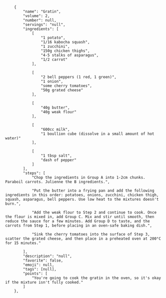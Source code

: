         {
            "name": "Gratin",
            "volume": 2,
            "number": null,
            "servings": "null",
            "ingredients": [
                [
                    "1 potato",
                    "1/16 kabocha squash",
                    "1 zucchini",
                    "150g chicken thighs",
                    "4-5 stalks of asparagus",
                    "1/2 carrot"
                ],
                
                [
                    "2 bell peppers (1 red, 1 green)",
                    "1 onion",
                    "some cherry tomatoes",
                    "50g grated cheese"
                ],
                
                [
                    "40g butter",
                    "40g weak flour"
                ],
                
                [
                    "600cc milk",
                    "1 boullion cube (dissolve in a small amount of hot water)"
                ],

                [
                    "1 tbsp salt",
                    "dash of pepper"
                ]
            ],
            "steps": [
                "Chop the ingredients in Group A into 1-2cm chunks. Paraboil carrots. Julienne the B ingredients.",

                "Put the butter into a frying pan and add the following ingredients in this order: potatoes, onions, zucchini, chicken thigh, squash, asparagus, bell peppers. Use low heat to the mixtures doesn't burn.",

                "Add the weak flour to Step 2 and continue to cook. Once the flour is mixed in, add Group C. Mix and stir until smooth, then reduce the sauce for a few minutes. Add Group D to taste, and the carrots from Step 1, before placing in an oven-safe baking dish.",

                "Sink the cherry tomatoes into the surface of Step 3, scatter the grated cheese, and then place in a preheated oven at 200°C for 15 minutes."

            ],
            "description": "null",
            "favorite": false,
            "emoji": null,
            "tags": [null],
            "points": [
                "You're going to cook the gratin in the oven, so it's okay if the mixture isn't fully cooked."
            ]
        },